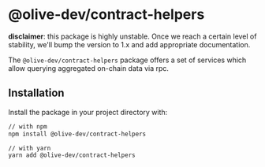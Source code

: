 # @olive-dev/contract-helpers

**disclaimer**: this package is highly unstable. Once we reach a certain level
of stability, we'll bump the version to 1.x and add appropriate documentation.

The `@olive-dev/contract-helpers` package offers a set of services which allow
querying aggregated on-chain data via rpc.

## Installation

Install the package in your project directory with:

```sh
// with npm
npm install @olive-dev/contract-helpers

// with yarn
yarn add @olive-dev/contract-helpers
```
